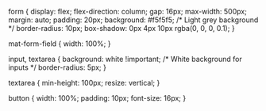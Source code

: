 form {
  display: flex;
  flex-direction: column;
  gap: 16px;
  max-width: 500px;
  margin: auto;
  padding: 20px;
  background: #f5f5f5; /* Light grey background */
  border-radius: 10px;
  box-shadow: 0px 4px 10px rgba(0, 0, 0, 0.1);
}

mat-form-field {
  width: 100%;
}

input, textarea {
  background: white !important; /* White background for inputs */
  border-radius: 5px;
}

textarea {
  min-height: 100px;
  resize: vertical;
}

button {
  width: 100%;
  padding: 10px;
  font-size: 16px;
}
